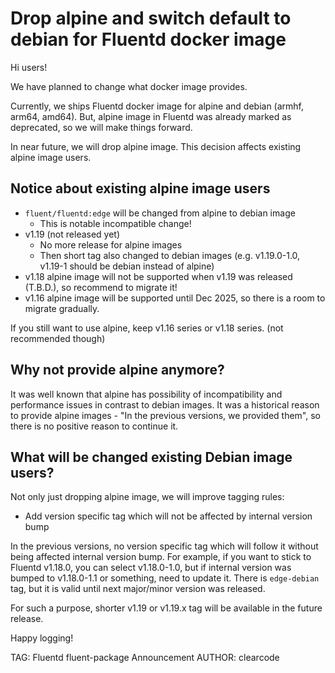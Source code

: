 # Drop alpine and switch default to debian for Fluentd docker image

Hi users!

We have planned to change what docker image provides.

Currently, we ships Fluentd docker image for alpine and debian (armhf, arm64, amd64).
But, alpine image in Fluentd was already marked as deprecated, so we will make things forward.

In near future, we will drop alpine image.
This decision affects existing alpine image users.

## Notice about existing alpine image users

* `fluent/fluentd:edge` will be changed from alpine to debian image
  * This is notable incompatible change!
* v1.19 (not released yet)
  * No more release for alpine images
  * Then short tag also changed to debian images (e.g. v1.19.0-1.0, v1.19-1 should be debian instead of alpine)
* v1.18 alpine image will not be supported when v1.19 was released (T.B.D.), so recommend to migrate it!
* v1.16 alpine image will be supported until Dec 2025, so there is a room to migrate gradually.

If you still want to use alpine, keep v1.16 series or v1.18 series. (not recommended though)

## Why not provide alpine anymore?

It was well known that alpine has possibility of incompatibility and performance issues in contrast to debian images.
It was a historical reason to provide alpine images - "In the previous versions, we provided them",
so there is no positive reason to continue it.

## What will be changed existing Debian image users?

Not only just dropping alpine image, we will improve tagging rules:

* Add version specific tag which will not be affected by internal version bump

In the previous versions, no version specific tag which will follow it without being affected internal version bump.
For example, if you want to stick to Fluentd v1.18.0, you can select v1.18.0-1.0, but if internal version was bumped to v1.18.0-1.1 or something, need to update it.
There is `edge-debian` tag, but it is valid until next major/minor version was released.

For such a purpose, shorter v1.19 or v1.19.x tag will be available in the future release.

Happy logging!

TAG: Fluentd fluent-package Announcement
AUTHOR: clearcode
